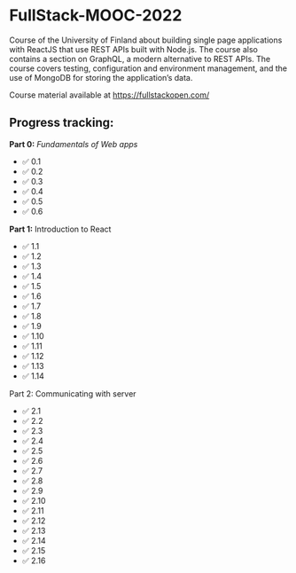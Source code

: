 # FullStack-MOOC-2022
Course of the University of Finland about building single page applications with ReactJS that use REST APIs built with Node.js. The course also contains a section on GraphQL, a modern alternative to REST APIs.
The course covers testing, configuration and environment management, and the use of MongoDB for storing the application’s data.

Course material available at https://fullstackopen.com/

## Progress tracking:

**Part 0:** _Fundamentals of Web apps_
 - ✅ 0.1 
 - ✅ 0.2
 - ✅ 0.3
 - ✅ 0.4
 - ✅ 0.5
 - ✅ 0.6

**Part 1:** Introduction to React
 - ✅ 1.1
 - ✅ 1.2
 - ✅ 1.3
 - ✅ 1.4
 - ✅ 1.5
 - ✅ 1.6
 - ✅ 1.7
 - ✅ 1.8
 - ✅ 1.9
 - ✅ 1.10
 - ✅ 1.11
 - ✅ 1.12
 - ✅ 1.13
 - ✅ 1.14

 Part 2: Communicating with server
 - ✅ 2.1
 - ✅ 2.2
 - ✅ 2.3
 - ✅ 2.4
 - ✅ 2.5
 - ✅ 2.6
 - ✅ 2.7
 - ✅ 2.8
 - ✅ 2.9
 - ✅ 2.10
 - ✅ 2.11
 - ✅ 2.12
 - ✅ 2.13
 - ✅ 2.14
 - ✅ 2.15
 - ✅ 2.16
 